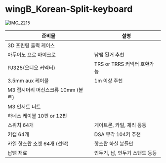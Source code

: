 # wingB_Korean-Split-keyboard
![IMG_2215](https://user-images.githubusercontent.com/91782246/135711975-8134fab2-50bc-48d0-aa62-61ce848c11f0.JPG)

|준비물|설명|
|-----|-----|
|3D 프린팅 출력 케이스|
|아두이노 프로 마이크로|납땜 된거 추천|
|PJ325(오디오 커넥터)|TRS or TRRS 커넥터 호환가능|
|3.5mm aux 케이블|1m 이상 추천|
|M3 접시머리 머신스크류 10mm (볼트)|
|M3 인서트 너트|
|하네스 케이블 10핀 or 12핀|
|스위치 64개|게이트론, 카일, 체리 등등|
|키캡 64개|DSA 무각 104키 추천|
|카일 핫스왑 소켓 64개 (선택)|핫스왑 하실 분들만|
|납땜 재료|인두기, 납, 인두기 스탠드 등등|






 


